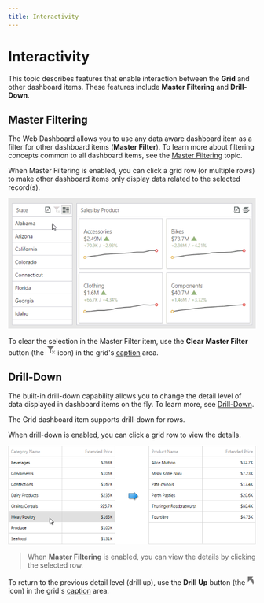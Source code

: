 ```yaml
---
title: Interactivity
---
```

# Interactivity
This topic describes features that enable interaction between the **Grid** and other dashboard items. These features include **Master Filtering** and **Drill-Down**.

## Master Filtering
The Web Dashboard allows you to use any data aware dashboard item as a filter for other dashboard items (**Master Filter**). To learn more about filtering concepts common to all dashboard items, see the [Master Filtering](../../data-presentation/master-filtering.md) topic.

When Master Filtering is enabled, you can click a grid row (or multiple rows) to make other dashboard items only display data related to the selected record(s).

![WebViewer_MasterFiltering](../../../../images/img22459.gif)

To clear the selection in the Master Filter item, use the **Clear Master Filter** button (the ![WebViewer_ClearMasterFilterIcon](../../../../images/img22461.png) icon) in the grid's [caption](../../data-presentation/dashboard-layout.md) area.

## Drill-Down
The built-in drill-down capability allows you to change the detail level of data displayed in dashboard items on the fly. To learn more, see [Drill-Down](../../data-presentation/drill-down.md).

The Grid dashboard item supports drill-down for rows.

When drill-down is enabled, you can click a grid row to view the details.

![Grid_DrillDown_Web](../../../../images/img22481.png)

> When **Master Filtering** is enabled, you can view the details by clicking the selected row.

To return to the previous detail level (drill up), use the **Drill Up** button (the ![WebViewer_DrillUpIcon](../../../../images/img22464.png) icon) in the grid's [caption](../../data-presentation/dashboard-layout.md) area.
